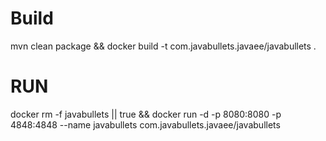 # Build
mvn clean package && docker build -t com.javabullets.javaee/javabullets .

# RUN

docker rm -f javabullets || true && docker run -d -p 8080:8080 -p 4848:4848 --name javabullets com.javabullets.javaee/javabullets 